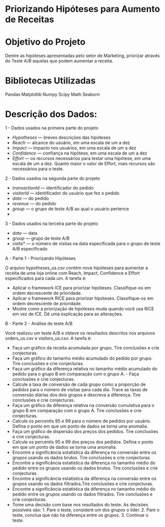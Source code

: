 # Priorizando Hipóteses para Aumento de Receitas

# Objetivo do Projeto
Dentre as hipóteses apresentadas pelo setor de Marketing, priorizar através do Teste A/B aquelas que podem aumentar a receita.

# Bibliotecas Utilizadas
Pandas
Matplotlib
Numpy
Scipy
Math
Seaborn

# Descrição dos Dados:

1 - Dados usados na primeira parte do projeto

 - *Hypotheses* — breves descrições das hipóteses
 - *Reach* — alcance do usuário, em uma escala de um a dez
 - *Impact* — impacto nos usuários, em uma escala de um a dez
 - *Confidence* — confiança na hipótese, em uma escala de um a dez
 - *Effort* — os recursos necessários para testar uma hipótese, em uma escala de um a dez. Quanto maior o valor de Effort, mais recursos são necessários para o teste.

2 - Dados usados na segunda parte do projeto

 - *transactionId* — identificador do pedido
 - *visitorId* — identificador do usuário que fez o pedido
 - *date* — do pedido
 - *revenue* — do pedido
 - *group* — o grupo de teste A/B ao qual o usuário pertence
 - 
3 - Dados usados na terceira parte do projeto
 - *date* — data
 - *group* — grupo de teste A/B
 - visits* — o número de visitas na data especificada para o grupo de teste A/B especificado

A - Parte 1 - Priorizando Hipóteses

O arquivo hypotheses_us.csv contém nove hipóteses para aumentar a receita de uma loja online com Reach, Impact, Confidence e Effort especificados para cada um. A tarefa é:
 - Aplicar o framework ICE para priorizar hipóteses. Classifique-os em ordem decrescente de prioridade.
 - Aplicar o framework RICE para priorizar hipóteses. Classifique-os em ordem decrescente de prioridade.
 - Mostre como a priorização de hipóteses muda quando você usa RICE em vez de ICE. Dê uma explicação para as alterações.

B - Parte 2 - Análise de teste A/B

Você realizou um teste A/B e obteve os resultados descritos nos arquivos orders_us.csv e visitors_us.csv. A tarefa é:

 - Faça um gráfico da receita acumulada por grupo. Tire conclusões e crie conjecturas.
 - Faça um gráfico do tamanho médio acumulado do pedido por grupo. Tire conclusões e crie conjecturas.
 - Faça um gráfico da diferença relativa no tamanho médio acumulado do pedido para o grupo B em comparação com o grupo A. - Faça conclusões e crie conjecturas.
 - Calcule a taxa de conversão de cada grupo como a proporção de pedidos para o número de visitas para cada dia. Trace as taxas de conversão diárias dos dois grupos e descreva a diferença. Tire conclusões e crie conjecturas.
 - Faça um gráfico da diferença relativa na conversão cumulativa para o grupo B em comparação com o grupo A. Tire conclusões e crie conjecturas.
 - Calcule os percentis 95 e 99 para o número de pedidos por usuário. Defina o ponto em que um ponto de dados se torna uma anomalia.
 - Faça um gráfico de dispersão dos preços dos pedidos. Tire conclusões e crie conjecturas.
 - Calcule os percentis 95 e 99 dos preços dos pedidos. Defina o ponto em que um ponto de dados se torna uma anomalia.
 - Encontre a significância estatística da diferença na conversão entre os grupos usando os dados brutos. Tire conclusões e crie conjecturas.
 - Encontre a significância estatística da diferença no tamanho médio do pedido entre os grupos usando os dados brutos. Tire conclusões e crie conjecturas.
 - Encontre a significância estatística da diferença na conversão entre os grupos usando os dados filtrados.Tire conclusões e crie conjecturas.
 - Encontre a significância estatística da diferença no tamanho médio do pedido entre os grupos usando os dados filtrados. Tire conclusões e crie conjecturas.
 - Tome uma decisão com base nos resultados do teste. As decisões possíveis são: 1. Pare o teste, considere um dos grupos o líder. 2. Pare o teste, conclua que não há diferença entre os grupos. 3. Continue o teste.
